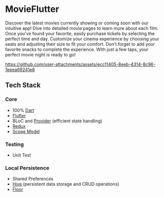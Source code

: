 # MovieFlutter

Discover the latest movies currently showing or coming soon with our intuitive app! Dive into detailed movie pages to learn more about each film. Once you've found your favorite, easily purchase tickets by selecting the perfect time and day. Customize your cinema experience by choosing your seats and adjusting their size to fit your comfort. Don't forget to add your favorite snacks to complete the experience. With just a few taps, your perfect movie night is ready to go!

https://github.com/user-attachments/assets/ecc11405-8eeb-4314-8c96-1eeea69241e8

## Tech Stack

### Core

- 100% [Dart](https://dart.dev/)
- [Flutter](https://flutter.dev/) 
- BLoC and [Provider](https://pub.dev/packages/provider) (efficient state handling)
- [Redux](https://pub.dev/packages/flutter_redux)
- [Scope Model](https://pub.dev/packages/scoped_model)

### Testing

- Unit Test
    

### Local Persistence

- Shared Preferences
- [Hive](https://pub.dev/packages/hive_flutter) (persistent data storage and CRUD operations)
- [Floor](https://pub.dev/packages/floor)


